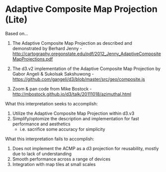 Adaptive Composite Map Projection (Lite)
=======

Based on...
1. The Adaptive Composite Map Projection as described and demonstrated
by Berhard Jenny - http://cartography.oregonstate.edu/pdf/2012_Jenny_AdaptiveCompositeMapProjections.pdf

2. The d3.v2 implementation of the Adaptive Composite Map Projection
by Gabor Angeli & Sukolsak Sakshuwong - https://github.com/gangeli/d3/blob/master/src/geo/composite.js

3. Zoom & pan code from Mike Bostock - http://mbostock.github.io/d3/talk/20111018/azimuthal.html

What this interpretation seeks to accomplish:
1. Utilize the Adaptive Composite Map Projection within d3.v3
2. Simplify/optomize the description and implementation for fast performance and aesthetics
    - i.e. sacrifice some accuracy for simplicity

What this interpretation fails to accomplish:
1. Does not implement the ACMP as a d3 projection for reusability, mostly due to 
  lack of understanding
2. Smooth performance across a range of devices
3. Integration with map tiles at small scales